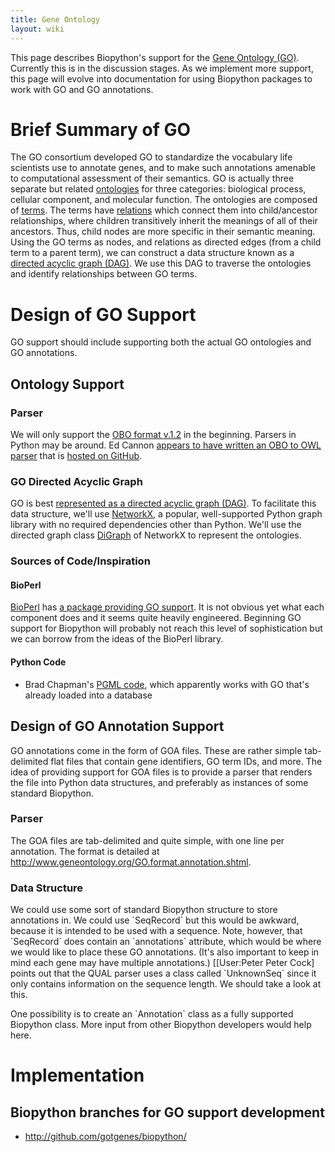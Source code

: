 ```yaml
---
title: Gene Ontology
layout: wiki
---
```


This page describes Biopython's support for the [Gene Ontology
(GO)](http://www.geneontology.org/). Currently this is in the discussion
stages. As we implement more support, this page will evolve into
documentation for using Biopython packages to work with GO and GO
annotations.

Brief Summary of GO
===================

The GO consortium developed GO to standardize the vocabulary life
scientists use to annotate genes, and to make such annotations amenable
to computational assessment of their semantics. GO is actually three
separate but related
[ontologies](http://www.geneontology.org/GO.ontology.structure.shtml#ontology)
for three categories: biological process, cellular component, and
molecular function. The ontologies are composed of
[terms](http://www.geneontology.org/GO.ontology.structure.shtml#term).
The terms have
[relations](http://www.geneontology.org/GO.ontology.relations.shtml)
which connect them into child/ancestor relationships, where children
transitively inherit the meanings of all of their ancestors. Thus, child
nodes are more specific in their semantic meaning. Using the GO terms as
nodes, and relations as directed edges (from a child term to a parent
term), we can construct a data structure known as a [directed acyclic
graph (DAG)](http://en.wikipedia.org/wiki/Directed_acyclic_graph). We
use this DAG to traverse the ontologies and identify relationships
between GO terms.

Design of GO Support
====================

GO support should include supporting both the actual GO ontologies and
GO annotations.

Ontology Support
----------------

### Parser

We will only support the [OBO format
v.1.2](http://www.geneontology.org/GO.format.obo-1_2.shtml) in the
beginning. Parsers in Python may be around. Ed Cannon [appears to have
written an OBO to OWL
parser](http://lists.open-bio.org/pipermail/biopython-dev/2009-August/006701.html)
that is [hosted on
GitHub](http://github.com/eoc21/biopython/tree/eoc21Branch/).

### GO Directed Acyclic Graph

GO is best [represented as a directed acyclic graph
(DAG)](http://www.geneontology.org/GO.ontology.structure.shtml#go-as-a-graph).
To facilitate this data structure, we'll use
[NetworkX](http://networkx.lanl.gov/), a popular, well-supported Python
graph library with no required dependencies other than Python. We'll use
the directed graph class
[DiGraph](http://networkx.lanl.gov/reference/classes.digraph.html) of
NetworkX to represent the ontologies.

### Sources of Code/Inspiration

#### BioPerl

[BioPerl](http://bioperl.org/) has [a package providing GO
support](http://doc.bioperl.org/bioperl-live/Bio/Ontology/toc.html). It
is not obvious yet what each component does and it seems quite heavily
engineered. Beginning GO support for Biopython will probably not reach
this level of sophistication but we can borrow from the ideas of the
BioPerl library.

#### Python Code

-   Brad Chapman's [PGML
    code](http://bioinformatics.org/cgi-bin/cvsweb.cgi/biopy-pgml/Bio/PGML/GO/),
    which apparently works with GO that's already loaded into a database

Design of GO Annotation Support
-------------------------------

GO annotations come in the form of GOA files. These are rather simple
tab-delimited flat files that contain gene identifiers, GO term IDs, and
more. The idea of providing support for GOA files is to provide a parser
that renders the file into Python data structures, and preferably as
instances of some standard Biopython.

### Parser

The GOA files are tab-delimited and quite simple, with one line per
annotation. The format is detailed at
<http://www.geneontology.org/GO.format.annotation.shtml>.

### Data Structure

We could use some sort of standard Biopython structure to store
annotations in. We could use \`SeqRecord\` but this would be awkward,
because it is intended to be used with a sequence. Note, however, that
\`SeqRecord\` does contain an \`annotations\` attribute, which would be
where we would like to place these GO annotations. (It's also important
to keep in mind each gene may have multiple annotations.) \[\[User:Peter
Peter Cock\] points out that the QUAL parser uses a class called
\`UnknownSeq\` since it only contains information on the sequence
length. We should take a look at this.

One possibility is to create an \`Annotation\` class as a fully
supported Biopython class. More input from other Biopython developers
would help here.

Implementation
==============

Biopython branches for GO support development
---------------------------------------------

-   <http://github.com/gotgenes/biopython/>

